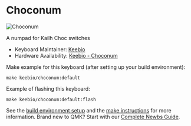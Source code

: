 # Choconum

![Choconum](https://cdn.shopify.com/s/files/1/1851/5125/products/image_ac483e26-c47b-4939-904f-41ad8de28210_1024x1024@2x.jpg?v=1586055933)

A numpad for Kailh Choc switches

* Keyboard Maintainer: [Keebio](https://github.com/nooges)
* Hardware Availability: [Keebio - Choconum](https://keeb.io/products/choconum-kailh-choc-numpad)

Make example for this keyboard (after setting up your build environment):

    make keebio/choconum:default

Example of flashing this keyboard:

    make keebio/choconum:default:flash

See the [build environment setup](https://docs.qmk.fm/#/getting_started_build_tools) and the [make instructions](https://docs.qmk.fm/#/getting_started_make_guide) for more information. Brand new to QMK? Start with our [Complete Newbs Guide](https://docs.qmk.fm/#/newbs).
